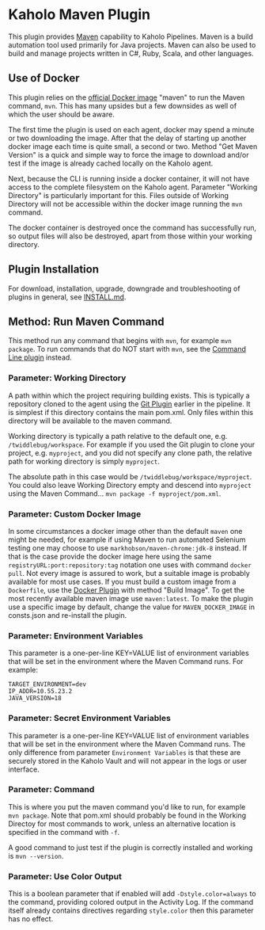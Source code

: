 # Kaholo Maven Plugin
This plugin provides [Maven](https://maven.apache.org/) capability to Kaholo Pipelines. Maven is a build automation tool used primarily for Java projects. Maven can also be used to build and manage projects written in C#, Ruby, Scala, and other languages.

## Use of Docker
This plugin relies on the [official Docker image](https://hub.docker.com/_/maven) "maven" to run the Maven command, `mvn`. This has many upsides but a few downsides as well of which the user should be aware.

The first time the plugin is used on each agent, docker may spend a minute or two downloading the image. After that the delay of starting up another docker image each time is quite small, a second or two. Method "Get Maven Version" is a quick and simple way to force the image to download and/or test if the image is already cached locally on the Kaholo agent.

Next, because the CLI is running inside a docker container, it will not have access to the complete filesystem on the Kaholo agent. Parameter "Working Directory" is particularly important for this. Files outside of Working Directory will not be accessible within the docker image running the `mvn` command.

The docker container is destroyed once the command has successfully run, so output files will also be destroyed, apart from those within your working directory.

## Plugin Installation
For download, installation, upgrade, downgrade and troubleshooting of plugins in general, see [INSTALL.md](./INSTALL.md).

## Method: Run Maven Command
This method run any command that begins with `mvn`, for example `mvn package`. To run commands that do NOT start with `mvn`, see the [Command Line plugin](https://github.com/Kaholo/kaholo-plugin-cmd) instead.

### Parameter: Working Directory
A path within which the project requiring building exists. This is typically a repository cloned to the agent using the [Git Plugin](https://github.com/Kaholo/kaholo-plugin-git) earlier in the pipeline. It is simplest if this directory contains the main pom.xml. Only files within this directory will be available to the maven command.

Working directory is typically a path relative to the default one, e.g. `/twiddlebug/workspace`. For example if you used the Git plugin to clone your project, e.g. `myproject`, and you did not specify any clone path, the relative path for working directory is simply `myproject`.

The absolute path in this case would be `/twiddlebug/workspace/myproject`. You could also leave Working Directory empty and descend into `myproject` using the Maven Command... `mvn package -f myproject/pom.xml`.

### Parameter: Custom Docker Image
In some circumstances a docker image other than the default `maven` one might be needed, for example if using Maven to run automated Selenium testing one may choose to use `markhobson/maven-chrome:jdk-8` instead. If that is the case provide the docker image here using the same `registryURL:port:repository:tag` notation one uses with command `docker pull`. Not every image is assured to work, but a suitable image is probably available for most use cases. If you must build a custom image from a `Dockerfile`, use the [Docker Plugin](https://github.com/Kaholo/kaholo-plugin-docker/releases) with method "Build Image". To get the most recently available maven image use `maven:latest`. To make the plugin use a specific image by default, change the value for `MAVEN_DOCKER_IMAGE` in consts.json and re-install the plugin.

### Parameter: Environment Variables
This parameter is a one-per-line KEY=VALUE list of environment variables that will be set in the environment where the Maven Command runs. For example:

    TARGET_ENVIRONMENT=dev
    IP_ADDR=10.55.23.2
    JAVA_VERSION=18

### Parameter: Secret Environment Variables
This parameter is a one-per-line KEY=VALUE list of environment variables that will be set in the environment where the Maven Command runs. The only difference from parameter `Environment Variables` is that these are securely stored in the Kaholo Vault and will not appear in the logs or user interface.

### Parameter: Command
This is where you put the maven command you'd like to run, for example `mvn package`. Note that pom.xml should probably be found in the Working Directoy for most commands to work, unless an alternative location is specified in the command with `-f`.

A good command to just test if the plugin is correctly installed and working is `mvn --version`.

### Parameter: Use Color Output
This is a boolean parameter that if enabled will add `-Dstyle.color=always` to the command, providing colored output in the Activity Log. If the command itself already contains directives regarding `style.color` then this parameter has no effect.